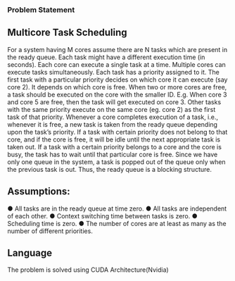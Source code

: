 ### Problem Statement

## Multicore Task Scheduling

For a system having M cores assume there are N tasks which are present in the ready queue. Each
task might have a different execution time (in seconds). Each core can execute a single task at a time.
Multiple cores can execute tasks simultaneously.
Each task has a priority assigned to it. The first task with a particular priority decides on which
core it can execute (say core 2). It depends on which core is free. When two or more cores are
free, a task should be executed on the core with the smaller ID. E.g. When core 3 and core 5
are free, then the task will get executed on core 3. Other tasks with the same priority
execute on the same core (eg. core 2) as the first task of that priority.
Whenever a core completes execution of a task, i.e., whenever it is free, a new task is taken
from the ready queue depending upon the task’s priority. If a task with certain priority does not
belong to that core, and if the core is free, it will be idle until the next appropriate task is taken
out. If a task with a certain priority belongs to a core and the core is busy, the task has to wait
until that particular core is free.
Since we have only one queue in the system, a task is popped out of the queue only when the
previous task is out. Thus, the ready queue is a blocking structure.

## Assumptions:
● All tasks are in the ready queue at time zero.
● All tasks are independent of each other.
● Context switching time between tasks is zero.
● Scheduling time is zero.
● The number of cores are at least as many as the number of different priorities.

## Language

The problem is solved using CUDA Architecture(Nvidia)
